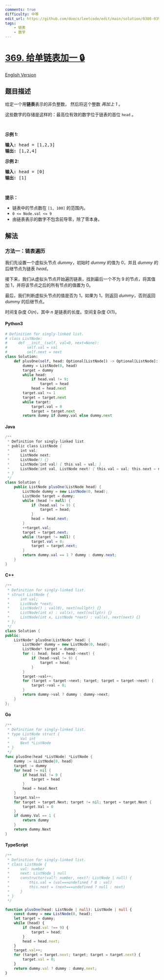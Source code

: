```yaml
---
comments: true
difficulty: 中等
edit_url: https://github.com/doocs/leetcode/edit/main/solution/0300-0399/0369.Plus%20One%20Linked%20List/README.md
tags:
    - 链表
    - 数学
---
```


<!-- problem:start -->

# [369. 给单链表加一 🔒](https://leetcode.cn/problems/plus-one-linked-list)

[English Version](/solution/0300-0399/0369.Plus%20One%20Linked%20List/README_EN.md)

## 题目描述

<!-- description:start -->

<p>给定一个用<strong>链表</strong>表示的非负整数， 然后将这个整数&nbsp;<em>再加上 1</em> 。</p>

<p>这些数字的存储是这样的：最高位有效的数字位于链表的首位<meta charset="UTF-8" />&nbsp;<code>head</code>&nbsp;。</p>

<p>&nbsp;</p>

<p><strong>示例 1:</strong></p>

<pre>
<strong>输入: </strong>head = [1,2,3]
<strong>输出: </strong>[1,2,4]
</pre>

<p><meta charset="UTF-8" /></p>

<p><strong>示例</strong><strong>&nbsp;2:</strong></p>

<pre>
<strong>输入: </strong>head = [0]
<strong>输出: </strong>[1]
</pre>

<p>&nbsp;</p>

<p><strong>提示：</strong></p>

<ul>
	<li>链表中的节点数在<meta charset="UTF-8" />&nbsp;<code>[1, 100]</code>&nbsp;的范围内。</li>
	<li><code>0 &lt;= Node.val &lt;= 9</code></li>
	<li>由链表表示的数字不包含前导零，除了零本身。</li>
</ul>

<!-- description:end -->

## 解法

<!-- solution:start -->

### 方法一：链表遍历

我们先设置一个虚拟头节点 $\textit{dummy}$，初始时 $\textit{dummy}$ 的值为 $0$，并且 $\textit{dummy}$ 的后继节点为链表 $\textit{head}$。

接下来，我们从虚拟头节点开始遍历链表，找到最后一个不为 $9$ 的节点，将其值加 $1$，并将该节点之后的所有节点的值置为 $0$。

最后，我们判断虚拟头节点的值是否为 $1$，如果为 $1$，则返回 $\textit{dummy}$，否则返回 $\textit{dummy}$ 的后继节点。

时间复杂度 $O(n)$，其中 $n$ 是链表的长度。空间复杂度 $O(1)$。

<!-- tabs:start -->

#### Python3

```python
# Definition for singly-linked list.
# class ListNode:
#     def __init__(self, val=0, next=None):
#         self.val = val
#         self.next = next
class Solution:
    def plusOne(self, head: Optional[ListNode]) -> Optional[ListNode]:
        dummy = ListNode(0, head)
        target = dummy
        while head:
            if head.val != 9:
                target = head
            head = head.next
        target.val += 1
        target = target.next
        while target:
            target.val = 0
            target = target.next
        return dummy if dummy.val else dummy.next
```

#### Java

```java
/**
 * Definition for singly-linked list.
 * public class ListNode {
 *     int val;
 *     ListNode next;
 *     ListNode() {}
 *     ListNode(int val) { this.val = val; }
 *     ListNode(int val, ListNode next) { this.val = val; this.next = next; }
 * }
 */
class Solution {
    public ListNode plusOne(ListNode head) {
        ListNode dummy = new ListNode(0, head);
        ListNode target = dummy;
        while (head != null) {
            if (head.val != 9) {
                target = head;
            }
            head = head.next;
        }
        ++target.val;
        target = target.next;
        while (target != null) {
            target.val = 0;
            target = target.next;
        }
        return dummy.val == 1 ? dummy : dummy.next;
    }
}
```

#### C++

```cpp
/**
 * Definition for singly-linked list.
 * struct ListNode {
 *     int val;
 *     ListNode *next;
 *     ListNode() : val(0), next(nullptr) {}
 *     ListNode(int x) : val(x), next(nullptr) {}
 *     ListNode(int x, ListNode *next) : val(x), next(next) {}
 * };
 */
class Solution {
public:
    ListNode* plusOne(ListNode* head) {
        ListNode* dummy = new ListNode(0, head);
        ListNode* target = dummy;
        for (; head; head = head->next) {
            if (head->val != 9) {
                target = head;
            }
        }
        target->val++;
        for (target = target->next; target; target = target->next) {
            target->val = 0;
        }
        return dummy->val ? dummy : dummy->next;
    }
};
```

#### Go

```go
/**
 * Definition for singly-linked list.
 * type ListNode struct {
 *     Val int
 *     Next *ListNode
 * }
 */
func plusOne(head *ListNode) *ListNode {
	dummy := &ListNode{0, head}
	target := dummy
	for head != nil {
		if head.Val != 9 {
			target = head
		}
		head = head.Next
	}
	target.Val++
	for target = target.Next; target != nil; target = target.Next {
		target.Val = 0
	}
	if dummy.Val == 1 {
		return dummy
	}
	return dummy.Next
}
```

#### TypeScript

```ts
/**
 * Definition for singly-linked list.
 * class ListNode {
 *     val: number
 *     next: ListNode | null
 *     constructor(val?: number, next?: ListNode | null) {
 *         this.val = (val===undefined ? 0 : val)
 *         this.next = (next===undefined ? null : next)
 *     }
 * }
 */

function plusOne(head: ListNode | null): ListNode | null {
    const dummy = new ListNode(0, head);
    let target = dummy;
    while (head) {
        if (head.val !== 9) {
            target = head;
        }
        head = head.next;
    }
    target.val++;
    for (target = target.next; target; target = target.next) {
        target.val = 0;
    }
    return dummy.val ? dummy : dummy.next;
}
```

<!-- tabs:end -->

<!-- solution:end -->

<!-- problem:end -->
